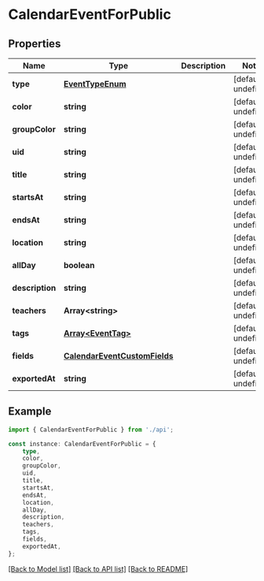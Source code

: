 # CalendarEventForPublic


## Properties

Name | Type | Description | Notes
------------ | ------------- | ------------- | -------------
**type** | [**EventTypeEnum**](EventTypeEnum.md) |  | [default to undefined]
**color** | **string** |  | [default to undefined]
**groupColor** | **string** |  | [default to undefined]
**uid** | **string** |  | [default to undefined]
**title** | **string** |  | [default to undefined]
**startsAt** | **string** |  | [default to undefined]
**endsAt** | **string** |  | [default to undefined]
**location** | **string** |  | [default to undefined]
**allDay** | **boolean** |  | [default to undefined]
**description** | **string** |  | [default to undefined]
**teachers** | **Array&lt;string&gt;** |  | [default to undefined]
**tags** | [**Array&lt;EventTag&gt;**](EventTag.md) |  | [default to undefined]
**fields** | [**CalendarEventCustomFields**](CalendarEventCustomFields.md) |  | [default to undefined]
**exportedAt** | **string** |  | [default to undefined]

## Example

```typescript
import { CalendarEventForPublic } from './api';

const instance: CalendarEventForPublic = {
    type,
    color,
    groupColor,
    uid,
    title,
    startsAt,
    endsAt,
    location,
    allDay,
    description,
    teachers,
    tags,
    fields,
    exportedAt,
};
```

[[Back to Model list]](../README.md#documentation-for-models) [[Back to API list]](../README.md#documentation-for-api-endpoints) [[Back to README]](../README.md)
